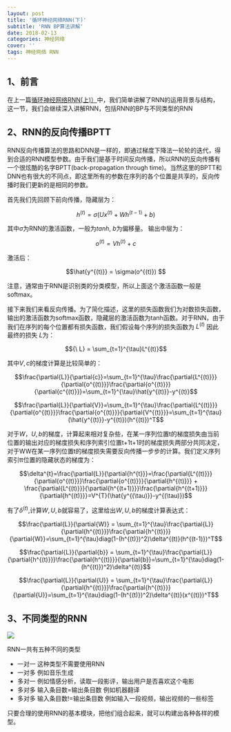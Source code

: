 ```yaml
---
layout: post
title: '循环神经网络RNN(下)'
subtitle: 'RNN BP算法讲解'
date: 2018-02-13
categories: 神经网络
cover: ''
tags: 神经网络 RNN
---
```



## 1、前言

在上一篇[循环神经网络RNN(上)）](https://terrifyzhao.github.io/2018/02/07/%E5%BE%AA%E7%8E%AF%E7%A5%9E%E7%BB%8F%E7%BD%91%E7%BB%9CRNN%E5%85%A5%E9%97%A8.html)中，我们简单讲解了RNN的运用背景与结构，这一节，我们会继续深入讲解RNN，包括RNN的BP与不同类型的RNN


## 2、RNN的反向传播BPTT 

RNN反向传播算法的思路和DNN是一样的，即通过梯度下降法一轮轮的迭代，得到合适的RNN模型参数。由于我们是基于时间反向传播，所以RNN的反向传播有一个很炫酷的名字BPTT(back-propagation through time)。当然这里的BPTT和DNN也有很大的不同点，即这里所有的参数在序列的各个位置是共享的，反向传播时我们更新的是相同的参数。

首先我们先回顾下前向传播，隐藏层为：

$${h^{(t)}} = \sigma(Ux^{(t)}+Wh^{(t-1)}+b)$$

其中$\sigma$为RNN的激活函数，一般为$tanh$, $b$为偏移量。
输出中层为：

$$o^{(t)} = Vh^{(t)}+c $$

激活后：

$$\hat{y^{(t)}} = \sigma(o^{(t)}) $$

注意，通常由于RNN是识别类的分类模型，所以上面这个激活函数一般是softmax。

接下来我们来看反向传播。为了简化描述，这里的损失函数我们为对数损失函数，输出的激活函数为softmax函数，隐藏层的激活函数为tanh函数。对于RNN，由于我们在序列的每个位置都有损失函数，我们假设每个序列的损失函数为${\ L^{(t)}}$ 因此最终的损失${\ L}$为：

$${\ L} = \sum_{t=1}^{\tau}L^{(t)}$$

其中$V, c$的梯度计算是比较简单的：

$$\frac{\partial{L}}{\partial{c}}=\sum_{t=1}^{\tau}\frac{\partial{L^{(t)}}}{\partial{o^{(t)}}}\frac{\partial{o^{(t)}}}{\partial{c^{(t)}}}=\sum_{t=1}^{\tau}\hat{y^{(t)}}-y^{(t)}$$

$$\frac{\partial{L}}{\partial{V}}=\sum_{t=1}^{\tau}\frac{\partial{L^{(t)}}}{\partial{o^{(t)}}}\frac{\partial{o^{(t)}}}{\partial{V^{(t)}}}=\sum_{t=1}^{\tau}(\hat{y^{(t)}}-y^{(t)})(h^{(t)})^T$$

对于$W，U, b$的梯度，计算起来相对复杂些，在某一序列位置t的梯度损失由当前位置的输出对应的梯度损失和序列索引位置t+1t+1时的梯度损失两部分共同决定，对于WW在某一序列位置t的梯度损失需要反向传播一步步的计算。我们定义序列索引tt位置的隐藏状态的梯度为：

$$\delta^{t}=\frac{\partial{L}}{\partial{h^{t}}}=\frac{\partial{L^{(t)}}}{\partial{o^{(t)}}}\frac{\partial{o^{(t)}}}{\partial{h^{(t)}}} + \frac{\partial{L^{(t)}}}{\partial{h^{(t+1)}}}\frac{\partial{h^{(t+1)}}}{\partial{h^{(t)}}}=V^{T}(\hat{y^{(\tau)}}-y^{(\tau)})$$

有了$\delta^{(t)}$,计算$W,U,b$就容易了，这里给出$W,U,b$的梯度计算表达式：

$$\frac{\partial{L}}{\partial{W}} = \sum_{t=1}^{\tau}\frac{\partial{L}}{\partial{h^{(t)}}}\frac{\partial{h^{(t)}}}{\partial{W}}=\sum_{t=1}^{\tau}diag(1-(h^{(t)})^2)\delta^{(t)}(h^{(t-1)})^T$$

$$\frac{\partial{L}}{\partial{b}} = \sum_{t=1}^{\tau}\frac{\partial{L}}{\partial{h^{(t)}}}\frac{\partial{h^{(t)}}}{\partial{b}}=\sum_{t=1}^{\tau}diag(1-(h^{(t)})^2)\delta^{(t)}$$

$$\frac{\partial{L}}{\partial{U}} = \sum_{t=1}^{\tau}\frac{\partial{L}}{\partial{h^{(t)}}}\frac{\partial{h^{(t)}}}{\partial{U}}=\sum_{t=1}^{\tau}diag(1-(h^{(t)})^2)\delta^{(t)}(x^{(t)})^T$$

## 3、不同类型的RNN
<img src="https://raw.githubusercontent.com/terrifyzhao/terrifyzhao.github.io/master/assets/img/2018-02-13-%E5%BE%AA%E7%8E%AF%E7%A5%9E%E7%BB%8F%E7%BD%91%E7%BB%9CRNN%E8%BF%9B%E9%98%B6/rnn1.jpg"/>

RNN一共有五种不同的类型

+ 一对一 这种类型不需要使用RNN
+ 一对多 例如音乐生成
+ 多对一 例如情感分析，读取一段影评，输出用户是否喜欢这个电影
+ 多对多 输入条目数=输出条目数 例如机器翻译
+ 多对多 输入条目数!=输出条目数 例如输入一段视频，输出视频的一些标签

只要合理的使用RNN的基本模块，把他们组合起来，就可以构建出各种各样的模型。




